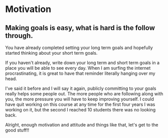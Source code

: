 # Motivation

## Making goals is easy, what is hard is the follow through.

You have already completed setting your long term goals and hopefully
started thinking about your short term goals.

If you haven't already, write down your long term and short term goals
in a place you will be able to see every day. When I am surfing the
internet procrastinating, it is great to have that reminder literally
hanging over my head.

I've said it before and I will say it again, publicly committing to your
goals really helps some people out. The more people who are following
along with you, the more pressure you will have to keep improving
yourself. I could have quit working on this course at any time for the
first four years I was working on it, but the second I reached 10
students there was no looking back.

Alright, enough motivation and attitude and things like that, let's get
to the good stuff!!
